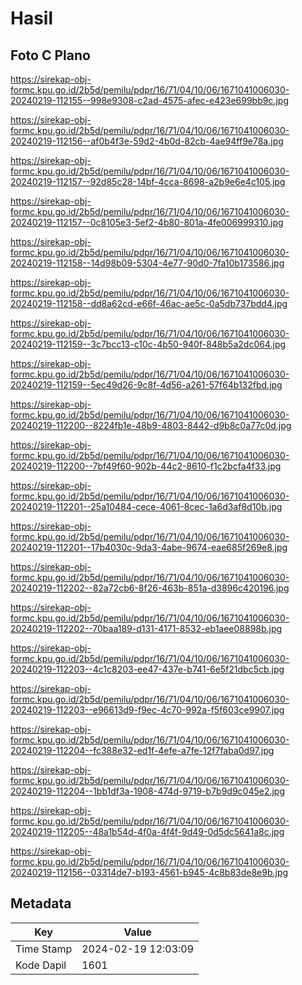 # Hasil

## Foto C Plano

https://sirekap-obj-formc.kpu.go.id/2b5d/pemilu/pdpr/16/71/04/10/06/1671041006030-20240219-112155--998e9308-c2ad-4575-afec-e423e699bb9c.jpg

https://sirekap-obj-formc.kpu.go.id/2b5d/pemilu/pdpr/16/71/04/10/06/1671041006030-20240219-112156--af0b4f3e-59d2-4b0d-82cb-4ae94ff9e78a.jpg

https://sirekap-obj-formc.kpu.go.id/2b5d/pemilu/pdpr/16/71/04/10/06/1671041006030-20240219-112157--92d85c28-14bf-4cca-8698-a2b9e6e4c105.jpg

https://sirekap-obj-formc.kpu.go.id/2b5d/pemilu/pdpr/16/71/04/10/06/1671041006030-20240219-112157--0c8105e3-5ef2-4b80-801a-4fe006999310.jpg

https://sirekap-obj-formc.kpu.go.id/2b5d/pemilu/pdpr/16/71/04/10/06/1671041006030-20240219-112158--14d98b09-5304-4e77-90d0-7fa10b173586.jpg

https://sirekap-obj-formc.kpu.go.id/2b5d/pemilu/pdpr/16/71/04/10/06/1671041006030-20240219-112158--dd8a62cd-e66f-46ac-ae5c-0a5db737bdd4.jpg

https://sirekap-obj-formc.kpu.go.id/2b5d/pemilu/pdpr/16/71/04/10/06/1671041006030-20240219-112159--3c7bcc13-c10c-4b50-940f-848b5a2dc064.jpg

https://sirekap-obj-formc.kpu.go.id/2b5d/pemilu/pdpr/16/71/04/10/06/1671041006030-20240219-112159--5ec49d26-9c8f-4d56-a261-57f64b132fbd.jpg

https://sirekap-obj-formc.kpu.go.id/2b5d/pemilu/pdpr/16/71/04/10/06/1671041006030-20240219-112200--8224fb1e-48b9-4803-8442-d9b8c0a77c0d.jpg

https://sirekap-obj-formc.kpu.go.id/2b5d/pemilu/pdpr/16/71/04/10/06/1671041006030-20240219-112200--7bf49f60-902b-44c2-8610-f1c2bcfa4f33.jpg

https://sirekap-obj-formc.kpu.go.id/2b5d/pemilu/pdpr/16/71/04/10/06/1671041006030-20240219-112201--25a10484-cece-4061-8cec-1a6d3af8d10b.jpg

https://sirekap-obj-formc.kpu.go.id/2b5d/pemilu/pdpr/16/71/04/10/06/1671041006030-20240219-112201--17b4030c-9da3-4abe-9674-eae685f269e8.jpg

https://sirekap-obj-formc.kpu.go.id/2b5d/pemilu/pdpr/16/71/04/10/06/1671041006030-20240219-112202--82a72cb6-8f26-463b-851a-d3896c420196.jpg

https://sirekap-obj-formc.kpu.go.id/2b5d/pemilu/pdpr/16/71/04/10/06/1671041006030-20240219-112202--70baa189-d131-4171-8532-eb1aee08898b.jpg

https://sirekap-obj-formc.kpu.go.id/2b5d/pemilu/pdpr/16/71/04/10/06/1671041006030-20240219-112203--4c1c8203-ee47-437e-b741-6e5f21dbc5cb.jpg

https://sirekap-obj-formc.kpu.go.id/2b5d/pemilu/pdpr/16/71/04/10/06/1671041006030-20240219-112203--e96613d9-f9ec-4c70-992a-f5f603ce9907.jpg

https://sirekap-obj-formc.kpu.go.id/2b5d/pemilu/pdpr/16/71/04/10/06/1671041006030-20240219-112204--fc388e32-ed1f-4efe-a7fe-12f7faba0d97.jpg

https://sirekap-obj-formc.kpu.go.id/2b5d/pemilu/pdpr/16/71/04/10/06/1671041006030-20240219-112204--1bb1df3a-1908-474d-9719-b7b9d9c045e2.jpg

https://sirekap-obj-formc.kpu.go.id/2b5d/pemilu/pdpr/16/71/04/10/06/1671041006030-20240219-112205--48a1b54d-4f0a-4f4f-9d49-0d5dc5641a8c.jpg

https://sirekap-obj-formc.kpu.go.id/2b5d/pemilu/pdpr/16/71/04/10/06/1671041006030-20240219-112156--03314de7-b193-4561-b945-4c8b83de8e9b.jpg


## Metadata

| Key        | Value               |
| ---------- | ------------------- |
| Time Stamp | 2024-02-19 12:03:09 |
| Kode Dapil | 1601                |



